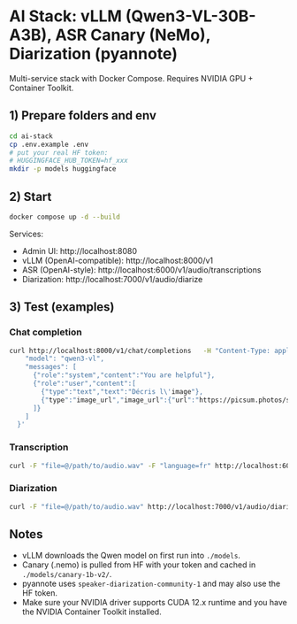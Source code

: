 # AI Stack: vLLM (Qwen3-VL-30B-A3B), ASR Canary (NeMo), Diarization (pyannote)

Multi-service stack with Docker Compose. Requires NVIDIA GPU + Container Toolkit.

## 1) Prepare folders and env
```bash
cd ai-stack
cp .env.example .env
# put your real HF token:
# HUGGINGFACE_HUB_TOKEN=hf_xxx
mkdir -p models huggingface
```

## 2) Start
```bash
docker compose up -d --build
```

Services:
- Admin UI: http://localhost:8080
- vLLM (OpenAI-compatible): http://localhost:8000/v1
- ASR (OpenAI-style): http://localhost:6000/v1/audio/transcriptions
- Diarization: http://localhost:7000/v1/audio/diarize

## 3) Test (examples)
### Chat completion
```bash
curl http://localhost:8000/v1/chat/completions   -H "Content-Type: application/json"   -d '{
    "model": "qwen3-vl",
    "messages": [
      {"role":"system","content":"You are helpful"},
      {"role":"user","content":[
        {"type":"text","text":"Décris l\'image"},
        {"type":"image_url","image_url":{"url":"https://picsum.photos/seed/cat/512"}}
      ]}
    ]
  }'
```

### Transcription
```bash
curl -F "file=@/path/to/audio.wav" -F "language=fr" http://localhost:6000/v1/audio/transcriptions
```

### Diarization
```bash
curl -F "file=@/path/to/audio.wav" http://localhost:7000/v1/audio/diarize
```

## Notes
- vLLM downloads the Qwen model on first run into `./models`.
- Canary (.nemo) is pulled from HF with your token and cached in `./models/canary-1b-v2/`.
- pyannote uses `speaker-diarization-community-1` and may also use the HF token.
- Make sure your NVIDIA driver supports CUDA 12.x runtime and you have the NVIDIA Container Toolkit installed.
